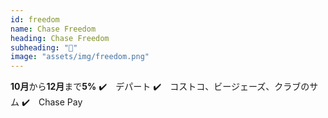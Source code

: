 ```yaml
---
id: freedom
name: Chase Freedom
heading: Chase Freedom
subheading: "📅"
image: "assets/img/freedom.png"
---
```

<strong>10月</strong>から<strong>12月</strong>まで<strong>5%</strong>
✔️　デパート
✔️　コストコ、ビージェーズ、クラブのサム
✔️　Chase Pay

